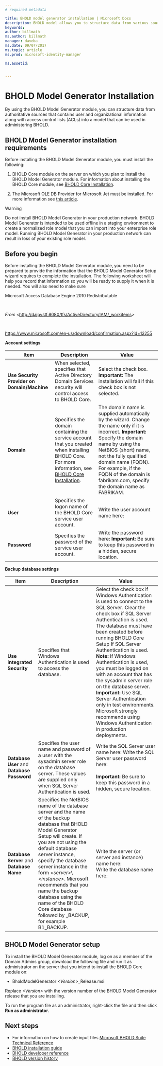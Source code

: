 ```yaml
---
# required metadata

title: BHOLD model generator installation | Microsoft Docs
description: BHOLD model allows you to structure data from various sources 
keywords:
author: billmath
ms.author: billmath
manager: daveba
ms.date: 09/07/2017
ms.topic: article
ms.prod: microsoft-identity-manager

ms.assetid:


---
```


# BHOLD Model Generator Installation

By using the BHOLD Model Generator module, you can structure data from authoritative sources that contains user and organizational information along with access control lists (ACLs) into a model that can be used in administering BHOLD.

## BHOLD Model Generator installation requirements 

Before installing the BHOLD Model Generator module, you must install the
following:

1. BHOLD Core module on the server on which you plan to install the BHOLD Model Generator module. For information about installing the BHOLD Core module, see [BHOLD Core Installation](https://technet.microsoft.com/library/jj134095(v=ws.10).aspx).

2. The Microsoft OLE DB Provider for Microsoft Jet must be installed. For more information see [this article](https://support.microsoft.com/kb/271908).

> [!WARNING]
> Do not install BHOLD Model Generator in your production network. BHOLD Model Generator is intended to be used offline in a staging environment to create a normalized role model that you can import into your enterprise role model. Running BHOLD Model Generator in your production network can result in loss of your existing role model.

## Before you begin

Before installing the BHOLD Model Generator module, you need to be prepared to
provide the information that the BHOLD Model Generator Setup wizard requires to
complete the installation. The following worksheet will help you record that
information so you will be ready to supply it when it is needed. You will also
need to make sure

Microsoft Access Database Engine 2010 Redistributable

 

*From \<*<http://daipvstf:8080/tfs/ActiveDirectory/IAM/_workitems>*\>*

 

<https://www.microsoft.com/en-us/download/confirmation.aspx?id=13255>

**Account settings**

| **Item**                                    | **Description**                                                                                                                                                                                                           | **Value**                                                                                                                                                                                                                                                                                                            |
|---------------------------------------------|---------------------------------------------------------------------------------------------------------------------------------------------------------------------------------------------------------------------------|----------------------------------------------------------------------------------------------------------------------------------------------------------------------------------------------------------------------------------------------------------------------------------------------------------------------|
| **Use Security Provider on Domain/Machine** | When selected, specifies that Active Directory Domain Services security will control access to BHOLD Core.                                                                                                                | Select the check box. **Important:** The installation will fail if this check box is not selected.                                                                                                                                                                                                                   |
| **Domain**                                  | Specifies the domain containing the service account that you created when installing BHOLD Core. For more information, see [BHOLD Core Installation](https://technet.microsoft.com/library/jj134095(v=ws.10).aspx). | The domain name is supplied automatically by the wizard. Change the name only if it is incorrect. **Important:** Specify the domain name by using the NetBIOS (short) name, not the fully qualified domain name (FQDN). For example, if the FQDN of the domain is fabrikam.com, specify the domain name as FABRIKAM. |
| **User**                                    | Specifies the logon name of the BHOLD Core service user account.                                                                                                                                                          | Write the user account name here:                                                                                                                                                                                                                                                                                    |
| **Password**                                | Specifies the password of the service user account.                                                                                                                                                                       | Write the password here: **Important:** Be sure to keep this password in a hidden, secure location.                                                                                                                                                                                                                  |

**Backup database settings**

| Item                                        | Description                                                                                                                                                                                                                                                                                                                                                                                                                  | Value                                                                                                                                                                                                                                                                                                                                                                                                                                                                                                                                                               |
|---------------------------------------------|------------------------------------------------------------------------------------------------------------------------------------------------------------------------------------------------------------------------------------------------------------------------------------------------------------------------------------------------------------------------------------------------------------------------------|---------------------------------------------------------------------------------------------------------------------------------------------------------------------------------------------------------------------------------------------------------------------------------------------------------------------------------------------------------------------------------------------------------------------------------------------------------------------------------------------------------------------------------------------------------------------|
| **Use integrated Security**                 | Specifies that Windows Authentication is used to access the database.                                                                                                                                                                                                                                                                                                                                                        | Select the check box if Windows Authentication is used to connect to the SQL Server. Clear the check box if SQL Server Authentication is used. The database must have been created before running BHOLD Core Setup If SQL Server Authentication is used. **Note:** If Windows Authentication is used, you must be logged on with an account that has the sysadmin server role on the database server. **Important:** Use SQL Server Authentication only in test environments. Microsoft strongly recommends using Windows Authentication in production deployments. |
| **Database User** and **Database Password** | Specifies the user name and password of a user with the sysadmin server role on the database server. These values are supplied only when SQL Server Authentication is used.                                                                                                                                                                                                                                                  | Write the SQL Server user name here:  Write the SQL Server user password here: </br></br> **Important:** Be sure to keep this password in a hidden, secure location.                                                                                                                                                                                                                                                                                                                                                                                                           |
| **Database Server** and **Database Name**   | Specifies the NetBIOS name of the database server and the name of the backup database that BHOLD Model Generator Setup will create. If you are not using the default database server instance, specify the database server instance in the form *\<server\>*\\*\<instance\>*.  Microsoft recommends that you name the backup database using the name of the BHOLD Core database followed by \_BACKUP, for example B1_BACKUP. | Write the server (or server and instance) name here: </br> Write the database name here:

## BHOLD Model Generator setup

To install the BHOLD Model Generator module, log on as a member of the Domain Admins group, download the following file and run it as administrator on the server that you intend to install the BHOLD Core module on:

- BholdModelGenerator *\<Version\>*\_Release.msi

Replace *\<Version\>* with the version number of the BHOLD Model Generator release that you are installing.

To run the program file as an administrator, right-click the file and then click **Run as administrator**.

## Next steps

- For information on how to create input files [Microsoft BHOLD Suite Technical Reference](https://technet.microsoft.com/library/jj134935(v=ws.10).aspx)
- [BHOLD installation guide](bhold-installation-guide.md)
- [BHOLD developer reference](../reference/mim2016-bhold-developer-reference.md)
- [BHOLD version history](../reference/version-bhold-history.md)
